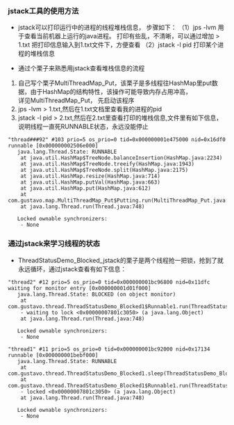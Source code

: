 ### jstack工具的使用方法
- jstack可以打印运行中的进程的线程堆栈信息， 步骤如下：
（1）jps -lvm 用于查看当前机器上运行的java进程。 打印有些乱，不清晰，可以通过增加 > 1.txt 把打印信息输入到1.txt文件下，方便查看
（2）jstack -l pid  打印某个进程的堆栈信息


- 通过个栗子来熟悉用jstack查看堆栈信息的流程
1. 自己写个栗子MultiThreadMap_Put，该栗子是多线程往HashMap里put数据，由于HashMap的结构特性，该操作可能导致内存占用冲高，\
详见MultiThreadMap_Put， 先启动该程序
2. jps -lvm > 1.txt,然后在1.txt文档里查看我的进程的pid
3. jstack -l pid > 2.txt,然后在2.txt里查看打印的堆栈信息,文件里有如下信息， 说明线程一直死RUNNABLE状态，永远没能停止

```
"thread###92" #103 prio=5 os_prio=0 tid=0x000000001e475000 nid=0x16df0 runnable [0x000000002506e000]
   java.lang.Thread.State: RUNNABLE
	at java.util.HashMap$TreeNode.balanceInsertion(HashMap.java:2234)
	at java.util.HashMap$TreeNode.treeify(HashMap.java:1943)
	at java.util.HashMap$TreeNode.split(HashMap.java:2175)
	at java.util.HashMap.resize(HashMap.java:714)
	at java.util.HashMap.putVal(HashMap.java:663)
	at java.util.HashMap.put(HashMap.java:612)
	at com.gustavo.map.MultiThreadMap_Put$Putting.run(MultiThreadMap_Put.java:24)
	at java.lang.Thread.run(Thread.java:748)

   Locked ownable synchronizers:
	- None
```

### 通过jstack来学习线程的状态
- ThreadStatusDemo_Blocked_jstack的栗子是两个线程抢一把锁，抢到了就永远循环，通过jstack查看有如下信息：
```
"thread2" #12 prio=5 os_prio=0 tid=0x000000001bc96800 nid=0x11dfc waiting for monitor entry [0x000000001d01f000]
   java.lang.Thread.State: BLOCKED (on object monitor)
	at com.gustavo.thread.ThreadStatusDemo_Blocked1$Runnable1.run(ThreadStatusDemo_Blocked1.java:27)
	- waiting to lock <0x00000007801c3050> (a java.lang.Object)
	at java.lang.Thread.run(Thread.java:748)

   Locked ownable synchronizers:
	- None

"thread1" #11 prio=5 os_prio=0 tid=0x000000001bc92000 nid=0x17134 runnable [0x000000001bebf000]
   java.lang.Thread.State: RUNNABLE
	at com.gustavo.thread.ThreadStatusDemo_Blocked1.sleep(ThreadStatusDemo_Blocked1.java:19)
	at com.gustavo.thread.ThreadStatusDemo_Blocked1$Runnable1.run(ThreadStatusDemo_Blocked1.java:27)
	- locked <0x00000007801c3050> (a java.lang.Object)
	at java.lang.Thread.run(Thread.java:748)

   Locked ownable synchronizers:
	- None
```  
